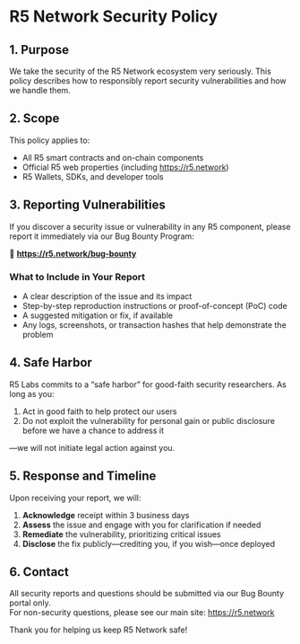 # R5 Network Security Policy

## 1. Purpose  
We take the security of the R5 Network ecosystem very seriously. This policy describes how to responsibly report security vulnerabilities and how we handle them.

## 2. Scope  
This policy applies to:  
- All R5 smart contracts and on-chain components  
- Official R5 web properties (including https://r5.network)  
- R5 Wallets, SDKs, and developer tools  

## 3. Reporting Vulnerabilities  
If you discover a security issue or vulnerability in any R5 component, please report it immediately via our Bug Bounty Program:

🔗 **https://r5.network/bug-bounty**

### What to Include in Your Report  
- A clear description of the issue and its impact  
- Step-by-step reproduction instructions or proof-of-concept (PoC) code  
- A suggested mitigation or fix, if available  
- Any logs, screenshots, or transaction hashes that help demonstrate the problem  

## 4. Safe Harbor  
R5 Labs commits to a “safe harbor” for good-faith security researchers. As long as you:

1. Act in good faith to help protect our users  
2. Do not exploit the vulnerability for personal gain or public disclosure before we have a chance to address it  

—we will not initiate legal action against you.

## 5. Response and Timeline  
Upon receiving your report, we will:

1. **Acknowledge** receipt within 3 business days  
2. **Assess** the issue and engage with you for clarification if needed  
3. **Remediate** the vulnerability, prioritizing critical issues  
4. **Disclose** the fix publicly—crediting you, if you wish—once deployed  

## 6. Contact  
All security reports and questions should be submitted via our Bug Bounty portal only.  
For non-security questions, please see our main site: https://r5.network

Thank you for helping us keep R5 Network safe!
